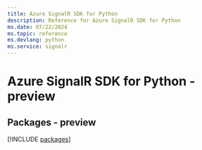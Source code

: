 ```yaml
---
title: Azure SignalR SDK for Python
description: Reference for Azure SignalR SDK for Python
ms.date: 07/22/2024
ms.topic: reference
ms.devlang: python
ms.service: signalr
---
```

# Azure SignalR SDK for Python - preview
## Packages - preview
[!INCLUDE [packages](signalr-index.md)]